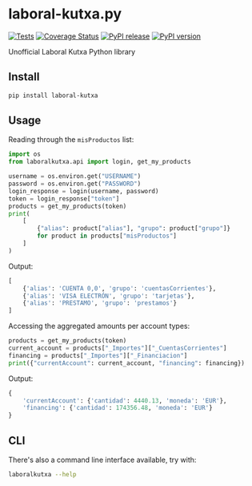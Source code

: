 # laboral-kutxa.py

[![Tests](https://github.com/AndreMiras/laboral-kutxa.py/workflows/Tests/badge.svg)](https://github.com/AndreMiras/laboral-kutxa.py/actions/workflows/tests.yml)
[![Coverage Status](https://coveralls.io/repos/github/AndreMiras/laboral-kutxa.py/badge.svg?branch=main)](https://coveralls.io/github/AndreMiras/laboral-kutxa.py?branch=main)
[![PyPI release](https://github.com/AndreMiras/laboral-kutxa.py/workflows/PyPI%20release/badge.svg)](https://github.com/AndreMiras/laboral-kutxa.py/actions/workflows/pypi-release.yml)
[![PyPI version](https://badge.fury.io/py/laboral-kutxa.svg)](https://badge.fury.io/py/laboral-kutxa)

Unofficial Laboral Kutxa Python library

## Install

```sh
pip install laboral-kutxa
```

## Usage

Reading through the `misProductos` list:

```python
import os
from laboralkutxa.api import login, get_my_products

username = os.environ.get("USERNAME")
password = os.environ.get("PASSWORD")
login_response = login(username, password)
token = login_response["token"]
products = get_my_products(token)
print(
    [
        {"alias": product["alias"], "grupo": product["grupo"]}
        for product in products["misProductos"]
    ]
)
```

Output:

```python
[
    {'alias': 'CUENTA 0,0', 'grupo': 'cuentasCorrientes'},
    {'alias': 'VISA ELECTRÓN', 'grupo': 'tarjetas'},
    {'alias': 'PRESTAMO', 'grupo': 'prestamos'}
]
```

Accessing the aggregated amounts per account types:

```python
products = get_my_products(token)
current_account = products["_Importes"]["_CuentasCorrientes"]
financing = products["_Importes"]["_Financiacion"]
print({"currentAccount": current_account, "financing": financing})
```

Output:

```python
{
    'currentAccount': {'cantidad': 4440.13, 'moneda': 'EUR'},
    'financing': {'cantidad': 174356.48, 'moneda': 'EUR'}
}
```

## CLI

There's also a command line interface available, try with:

```sh
laboralkutxa --help
```
